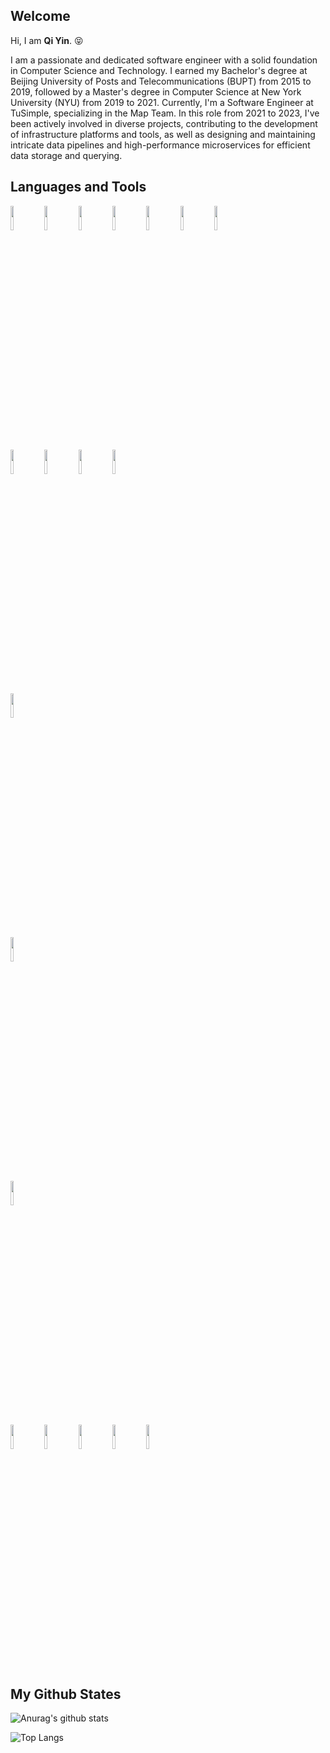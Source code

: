 ## Welcome
Hi, I am **Qi Yin**. 😝

I am a passionate and dedicated software engineer with a solid foundation in Computer Science and Technology. 
I earned my Bachelor's degree at Beijing University of Posts and Telecommunications (BUPT) from 2015 to 2019, followed by a Master's degree in Computer Science at New York University (NYU) from 2019 to 2021. 
Currently, I'm a Software Engineer at TuSimple, specializing in the Map Team. In this role from 2021 to 2023, I've been actively involved in diverse projects, contributing to the development of infrastructure platforms and tools, as well as designing and maintaining intricate data pipelines and high-performance microservices for efficient data storage and querying. 

## Languages and Tools

<p>  
  <!-- Your languages and tools. Be careful with the alignment. 
  You can use this sites to get logos: https://www.vectorlogo.zone or https://simpleicons.org/
  -->


  <code><img width="10%" src="https://www.vectorlogo.zone/logos/golang/golang-ar21.svg"></code> 
  <code><img width="10%" src="https://www.vectorlogo.zone/logos/python/python-ar21.svg"></code> 
  <code><img width="10%" src="https://www.vectorlogo.zone/logos/java/java-ar21.svg"></code>
  <code><img width="10%" src="https://www.vectorlogo.zone/logos/amazon_aws/amazon_aws-ar21.svg"></code> 
  <code><img width="10%" src="https://www.vectorlogo.zone/logos/kubernetes/kubernetes-ar21"></code> 
  <code><img width="10%" src="https://www.vectorlogo.zone/logos/helmsh/helmsh-icon.svg"></code> 
  <code><img width="10%" src="https://www.vectorlogo.zone/logos/argoprojio/argoprojio-ar21.svg"></code>
  <br />
  <code><img width="10%" src="https://www.vectorlogo.zone/logos/postgresql/postgresql-ar21.svg"></code> 
  <code><img width="10%" src="https://www.vectorlogo.zone/logos/docker/docker-ar21.svg"></code> 
  <code><img width="10%" src="https://www.vectorlogo.zone/logos/sqlite/sqlite-ar21.svg"></code> 
  <code><img width="10%" src="https://www.vectorlogo.zone/logos/openapis/openapis-ar21.svg"></code>  
  <code><img width="10%" src="https://www.vectorlogo.zone/logos/openapis/openapis-ar21.svg"></code>  
  <code><img width="10%" src="https://www.vectorlogo.zone/logos/apache_kafka/apache_kafka-ar21.svg"></code>  
  <code><img width="10%" src="https://www.vectorlogo.zone/logos/grpcio/grpcio-ar21.svg"></code>
  <br />
  <code><img width="10%" src="https://www.vectorlogo.zone/logos/linux/linux-ar21.svg"></code>
  <code><img width="10%" src="https://www.vectorlogo.zone/logos/pytorch/pytorch-ar21.svg"></code>
  <code><img width="10%" src="https://www.vectorlogo.zone/logos/github/github-ar21.svg"></code>
  <code><img width="10%" src="https://www.vectorlogo.zone/logos/git-scm/git-scm-ar21.svg"></code>
  <code><img width="10%" src="https://www.vectorlogo.zone/logos/qtio/qtio-ar21.svg"></code>
  </p>

 

## My Github States

![Anurag's github stats](https://github-readme-stats.vercel.app/api?username=yq605879396&show_icons=true&theme=tokyonight)

![Top Langs](https://github-readme-stats.vercel.app/api/top-langs/?username=yq605879396&layout=compact)



